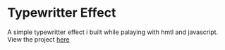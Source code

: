 # Typewritter Effect
A simple typewritter effect i built while palaying with hmtl and javascript. View the project [here]()
